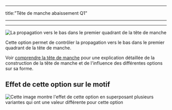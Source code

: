 - - -
title:"Tête de manche abaissement Q1"
- - -

***

![La propagation vers le bas dans le premier quadrant de la tête de manche](./sleevecapq1downwardspread.svg)

Cette option permet de contrôler la propagation vers le bas dans le premier quadrant de la tête de manche.

<Tip>

Voir [comprendre la tête de manche](/docs/patterns/brian/options#understanding-the-sleevecap) pour une explication détaillée de la construction de la tête de manche et de l'influence des différentes options sur sa forme.

</Tip>

## Effet de cette option sur le motif

![Cette image montre l'effet de cette option en superposant plusieurs variantes qui ont une valeur différente pour cette option](brian_sleevecapq1spread1_sample.svg "Effet de cette option sur le modèle")
